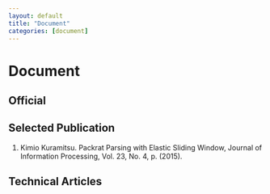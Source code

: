 ```yaml
---
layout: default
title: "Document"
categories: [document]
---
```


# Document

## Official





## Selected Publication

1. Kimio Kuramitsu. Packrat Parsing with Elastic Sliding Window, Journal of Information Processing, Vol. 23, No. 4, p.  (2015).


## Technical Articles


